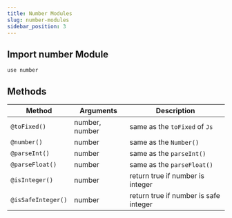 ```yaml
---
title: Number Modules
slug: number-modules
sidebar_position: 3
---
```


## Import number Module

```zare
use number
```

## Methods

| Method | Arguments | Description |
|--------|-----------|-------------|
| `@toFixed()` | number, number | same as the `toFixed` of `Js`
| `@number()` | number | same as the `Number()`
| `@parseInt()` | number | same as the `parseInt()`
| `@parseFloat()` | number | same as the `parseFloat()`
| `@isInteger()` | number | return true if number is integer
| `@isSafeInteger()` | number | return true if number is safe integer
